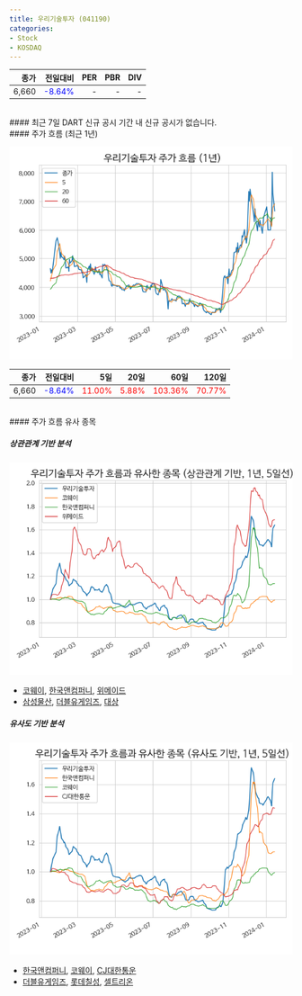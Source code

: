 ```yaml
---
title: 우리기술투자 (041190)
categories:
- Stock
- KOSDAQ
---
```


|종가|전일대비|PER|PBR|DIV|
|---:|-------:|--:|--:|--:|
|6,660|<span style="color: blue">-8.64%</span>|-|-|-|

<!-- more -->

<br>
#### 최근 7일 DART 신규 공시
기간 내 신규 공시가 없습니다.

<br>
#### 주가 흐름 (최근 1년)

![041190](/assets/images/stock/041190.png)

|종가|전일대비|5일|20일|60일|120일|
|---:|-------:|--:|---:|---:|----:|
|6,660|<span style="color: blue">-8.64%</span>|<span style="color: red">11.00%</span>|<span style="color: red">5.88%</span>|<span style="color: red">103.36%</span>|<span style="color: red">70.77%</span>|

<br>
#### 주가 흐름 유사 종목

##### 상관관계 기반 분석

![041190](/assets/images/stock/041190_corr.png)
- [코웨이](/021240/), [한국앤컴퍼니](/000240/), [위메이드](/112040/)
- [삼성물산](/028260/), [더블유게임즈](/192080/), [대상](/001680/)

##### 유사도 기반 분석

![041190](/assets/images/stock/041190_sim.png)
- [한국앤컴퍼니](/000240/), [코웨이](/021240/), [CJ대한통운](/000120/)
- [더블유게임즈](/192080/), [롯데칠성](/005300/), [셀트리온](/068270/)